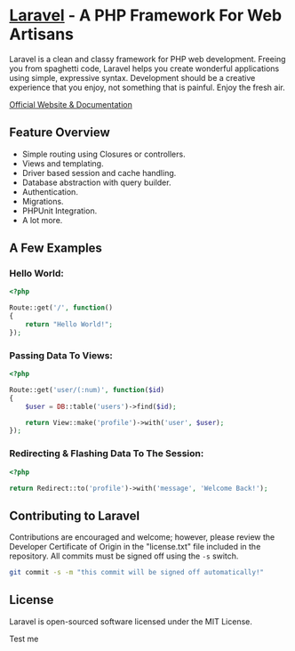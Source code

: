 # [Laravel](http://laravel.com) - A PHP Framework For Web Artisans

Laravel is a clean and classy framework for PHP web development. Freeing you
from spaghetti code, Laravel helps you create wonderful applications using
simple, expressive syntax. Development should be a creative experience that you
enjoy, not something that is painful. Enjoy the fresh air.

[Official Website & Documentation](http://laravel.com)

## Feature Overview

- Simple routing using Closures or controllers.
- Views and templating.
- Driver based session and cache handling.
- Database abstraction with query builder.
- Authentication.
- Migrations.
- PHPUnit Integration.
- A lot more.

## A Few Examples

### Hello World:

```php
<?php

Route::get('/', function()
{
	return "Hello World!";
});
```

### Passing Data To Views:

```php
<?php

Route::get('user/(:num)', function($id)
{
	$user = DB::table('users')->find($id);

	return View::make('profile')->with('user', $user);
});
```

### Redirecting & Flashing Data To The Session:

```php
<?php

return Redirect::to('profile')->with('message', 'Welcome Back!');
```

## Contributing to Laravel

Contributions are encouraged and welcome; however, please review the Developer
Certificate of Origin in the "license.txt" file included in the repository. All
commits must be signed off using the `-s` switch.

```bash
git commit -s -m "this commit will be signed off automatically!"
```

## License

Laravel is open-sourced software licensed under the MIT License.

Test me
